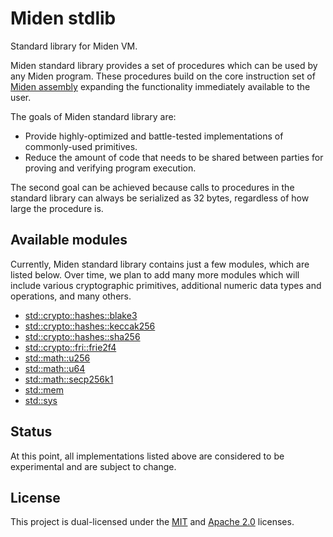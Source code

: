 # Miden stdlib
Standard library for Miden VM.

Miden standard library provides a set of procedures which can be used by any Miden program. These procedures build on the core instruction set of [Miden assembly](../assembly) expanding the functionality immediately available to the user.

The goals of Miden standard library are:
* Provide highly-optimized and battle-tested implementations of commonly-used primitives.
* Reduce the amount of code that needs to be shared between parties for proving and verifying program execution.

The second goal can be achieved because calls to procedures in the standard library can always be serialized as 32 bytes, regardless of how large the procedure is.

## Available modules
Currently, Miden standard library contains just a few modules, which are listed below. Over time, we plan to add many more modules which will include various cryptographic primitives, additional numeric data types and operations, and many others.

- [std::crypto::hashes::blake3](./docs/crypto/hashes/blake3.md)
- [std::crypto::hashes::keccak256](./docs/crypto/hashes/keccak256.md)
- [std::crypto::hashes::sha256](./docs/crypto/hashes/sha256.md)
- [std::crypto::fri::frie2f4](./docs/crypto/fri/frie2f4.md)
- [std::math::u256](./docs/math/u256.md)
- [std::math::u64](./docs/math/u64.md)
- [std::math::secp256k1](./docs/math/secp256k1/group.md)
- [std::mem](./docs/mem.md)
- [std::sys](./docs/sys.md)

## Status
At this point, all implementations listed above are considered to be experimental and are subject to change.

## License
This project is dual-licensed under the [MIT](http://opensource.org/licenses/MIT) and [Apache 2.0](https://opensource.org/license/apache-2-0) licenses.
